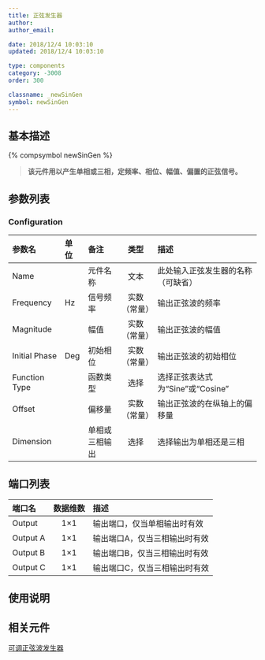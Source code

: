 ```yaml
---
title: 正弦发生器
author: 
author_email:

date: 2018/12/4 10:03:10
updated: 2018/12/4 10:03:10

type: components
category: -3008
order: 300

classname: _newSinGen
symbol: newSinGen
---
```

## 基本描述
{% compsymbol newSinGen %}

> **该元件用以产生单相或三相，定频率、相位、幅值、偏置的正弦信号。**

## 参数列表
### Configuration
| 参数名 | 单位 | 备注 | 类型 | 描述 |
| :--- | :--- | :--- | :--: | :--- |
| Name |  | 元件名称 | 文本 | 此处输入正弦发生器的名称（可缺省） |
| Frequency | Hz | 信号频率 | 实数（常量） | 输出正弦波的频率 |
| Magnitude |  | 幅值 | 实数（常量） | 输出正弦波的幅值 |
| Initial Phase | Deg | 初始相位 | 实数（常量） | 输出正弦波的初始相位 |
| Function Type |  | 函数类型 | 选择 | 选择正弦表达式为“Sine”或“Cosine”  |
| Offset |  | 偏移量 | 实数（常量） | 输出正弦波的在纵轴上的偏移量 |
| Dimension |  | 单相或三相输出 | 选择 | 选择输出为单相还是三相 |


## 端口列表

| 端口名 | 数据维数 | 描述 |
| :--- | :--:  | :--- |
| Output | 1×1 |输出端口，仅当单相输出时有效 |                   
| Output A | 1×1 |输出端口A，仅当三相输出时有效 |                   
| Output B | 1×1 |输出端口B，仅当三相输出时有效 |                   
| Output C | 1×1 |输出端口C，仅当三相输出时有效 |                   

## 使用说明



## 相关元件

[可调正弦波发生器](/components/comp_newAFPMGen.html)
